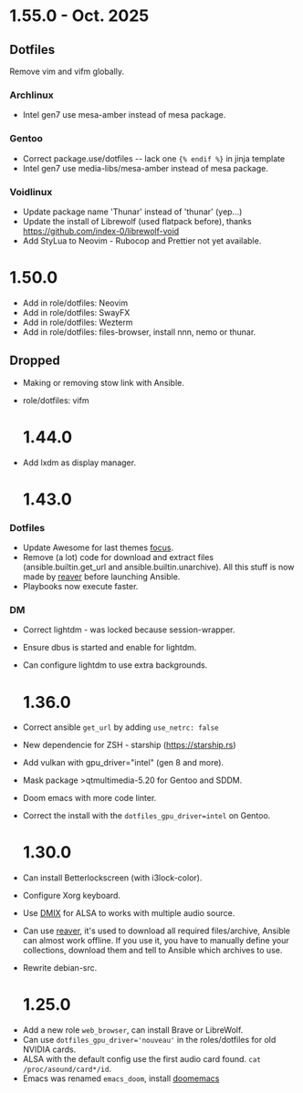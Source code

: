 # 1.55.0 - Oct. 2025

## Dotfiles

Remove vim and vifm globally.

### Archlinux

- Intel gen7 use mesa-amber instead of mesa package.

### Gentoo

- Correct package.use/dotfiles -- lack one `{% endif %}` in jinja template
- Intel gen7 use media-libs/mesa-amber instead of mesa package.

### Voidlinux

- Update package name 'Thunar' instead of 'thunar' (yep...)
- Update the install of Librewolf (used flatpack before), thanks https://github.com/index-0/librewolf-void
- Add StyLua to Neovim - Rubocop and Prettier not yet available.

# 1.50.0

- Add in role/dotfiles: Neovim
- Add in role/dotfiles: SwayFX
- Add in role/dotfiles: Wezterm
- Add in role/dotfiles: files-browser, install nnn, nemo or thunar.

## Dropped

- Making or removing stow link with Ansible.
- role/dotfiles: vifm

  # 1.44.0

- Add lxdm as display manager.

  # 1.43.0

### Dotfiles

- Update Awesome for last themes [focus](https://github.com/szorfein/dotfiles).
- Remove (a lot) code for download and extract files (ansible.builtin.get_url and
  ansible.builtin.unarchive). All this stuff is now made by
  [reaver](https://github.com/szorfein/reaver) before launching Ansible.
- Playbooks now execute faster.

### DM

- Correct lightdm - was locked because session-wrapper.
- Ensure dbus is started and enable for lightdm.
- Can configure lightdm to use extra backgrounds.

  # 1.36.0

* Correct ansible `get_url` by adding `use_netrc: false`
* New dependencie for ZSH - starship (https://starship.rs)
* Add vulkan with gpu_driver="intel" (gen 8 and more).
* Mask package >qtmultimedia-5.20 for Gentoo and SDDM.
* Doom emacs with more code linter.
* Correct the install with the `dotfiles_gpu_driver=intel` on Gentoo.

  # 1.30.0

- Can install Betterlockscreen (with i3lock-color).
- Configure Xorg keyboard.
- Use [DMIX](https://github.com/opensrc/alsa/blob/master/lib/md/Dmix.md) for ALSA to works with multiple audio source.
- Can use [reaver](https://github.com/szorfein/reaver), it's used to download
  all required files/archive, Ansible can almost work offline. If you use it, you have
  to manually define your collections, download them and tell to Ansible which archives to use.
- Rewrite debian-src.

  # 1.25.0

* Add a new role `web_browser`, can install Brave or LibreWolf.
* Can use `dotfiles_gpu_driver='nouveau'` in the roles/dotfiles for old NVIDIA
  cards.
* ALSA with the default config use the first audio card found. `cat
/proc/asound/card*/id`.
* Emacs was renamed `emacs_doom`, install [doomemacs](https://github.com/doomemacs/doomemacs)
